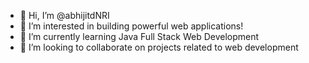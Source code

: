 - 👋 Hi, I’m @abhijitdNRI
- 👀 I’m interested in building powerful web applications!  
- 🌱 I’m currently learning Java Full Stack Web Development
- 💞️ I’m looking to collaborate on projects related to web development

<!---
abhijitdNRI/abhijitdNRI is a ✨ special ✨ repository because its `README.md` (this file) appears on your GitHub profile.
You can click the Preview link to take a look at your changes.
--->
